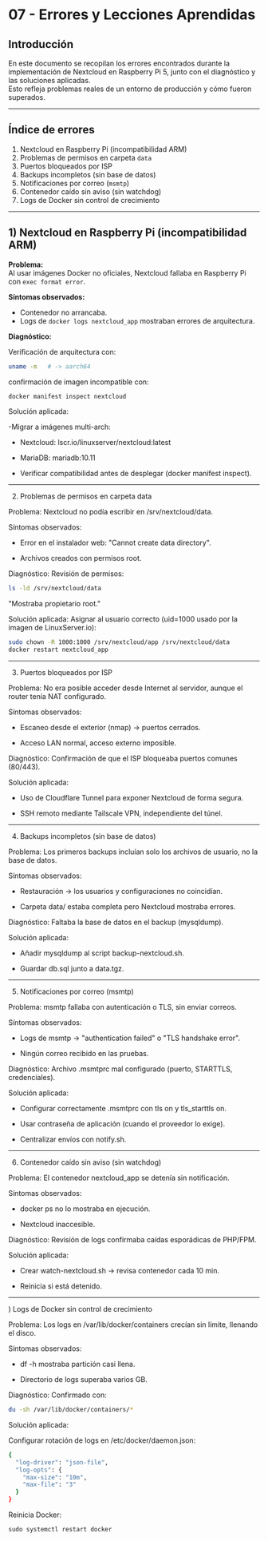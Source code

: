 # 07 - Errores y Lecciones Aprendidas

## Introducción
En este documento se recopilan los errores encontrados durante la implementación de Nextcloud en Raspberry Pi 5, junto con el diagnóstico y las soluciones aplicadas.  
Esto refleja problemas reales de un entorno de producción y cómo fueron superados.

---

## Índice de errores
1. Nextcloud en Raspberry Pi (incompatibilidad ARM)  
2. Problemas de permisos en carpeta `data`  
3. Puertos bloqueados por ISP  
4. Backups incompletos (sin base de datos)  
5. Notificaciones por correo (`msmtp`)  
6. Contenedor caído sin aviso (sin watchdog)  
7. Logs de Docker sin control de crecimiento  

---

## 1) Nextcloud en Raspberry Pi (incompatibilidad ARM)

**Problema:**  
Al usar imágenes Docker no oficiales, Nextcloud fallaba en Raspberry Pi con `exec format error`.

**Síntomas observados:**  
- Contenedor no arrancaba.  
- Logs de `docker logs nextcloud_app` mostraban errores de arquitectura.  

**Diagnóstico:**  

Verificación de arquitectura con:
```bash
uname -m   # -> aarch64
```
confirmación de imagen incompatible con:

```bash
docker manifest inspect nextcloud
```

Solución aplicada:

-Migrar a imágenes multi-arch:

  - Nextcloud: lscr.io/linuxserver/nextcloud:latest

  - MariaDB: mariadb:10.11

- Verificar compatibilidad antes de desplegar (docker manifest inspect).

-----

2) Problemas de permisos en carpeta data

Problema:
Nextcloud no podía escribir en /srv/nextcloud/data.

Síntomas observados:

- Error en el instalador web: "Cannot create data directory".

- Archivos creados con permisos root.

Diagnóstico:
Revisión de permisos:

```bash
ls -ld /srv/nextcloud/data
```
"Mostraba propietario root."

Solución aplicada:
Asignar al usuario correcto (uid=1000 usado por la imagen de LinuxServer.io):

```bash
sudo chown -R 1000:1000 /srv/nextcloud/app /srv/nextcloud/data
docker restart nextcloud_app
```

------

3) Puertos bloqueados por ISP

Problema:
No era posible acceder desde Internet al servidor, aunque el router tenía NAT configurado.

Síntomas observados:

- Escaneo desde el exterior (nmap) → puertos cerrados.

- Acceso LAN normal, acceso externo imposible.

Diagnóstico:
Confirmación de que el ISP bloqueaba puertos comunes (80/443).

Solución aplicada:

- Uso de Cloudflare Tunnel para exponer Nextcloud de forma segura.

- SSH remoto mediante Tailscale VPN, independiente del túnel.

-------------

  4) Backups incompletos (sin base de datos)

Problema:
Los primeros backups incluían solo los archivos de usuario, no la base de datos.

Síntomas observados:

- Restauración → los usuarios y configuraciones no coincidían.

- Carpeta data/ estaba completa pero Nextcloud mostraba errores.

Diagnóstico:
Faltaba la base de datos en el backup (mysqldump).

Solución aplicada:

- Añadir mysqldump al script backup-nextcloud.sh.

- Guardar db.sql junto a data.tgz.


------------

5) Notificaciones por correo (msmtp)

Problema:
msmtp fallaba con autenticación o TLS, sin enviar correos.

Síntomas observados:

- Logs de msmtp → "authentication failed" o "TLS handshake error".

- Ningún correo recibido en las pruebas.

Diagnóstico:
Archivo .msmtprc mal configurado (puerto, STARTTLS, credenciales).

Solución aplicada:

- Configurar correctamente .msmtprc con tls on y tls_starttls on.

- Usar contraseña de aplicación (cuando el proveedor lo exige).

- Centralizar envíos con notify.sh.

----------

6) Contenedor caído sin aviso (sin watchdog)

Problema:
El contenedor nextcloud_app se detenía sin notificación.

Síntomas observados:

- docker ps no lo mostraba en ejecución.

- Nextcloud inaccesible.

Diagnóstico:
Revisión de logs confirmaba caídas esporádicas de PHP/FPM.

Solución aplicada:

- Crear watch-nextcloud.sh → revisa contenedor cada 10 min.

- Reinicia si está detenido.

----------

) Logs de Docker sin control de crecimiento

Problema:
Los logs en /var/lib/docker/containers crecían sin límite, llenando el disco.

Síntomas observados:

- df -h mostraba partición casi llena.

- Directorio de logs superaba varios GB.

Diagnóstico:
Confirmado con:

```bash
du -sh /var/lib/docker/containers/*
```

Solución aplicada:

Configurar rotación de logs en /etc/docker/daemon.json:


```bash
{
  "log-driver": "json-file",
  "log-opts": {
    "max-size": "10m",
    "max-file": "3"
  }
}
```

Reinicia Docker:
```bhas
sudo systemctl restart docker
```



